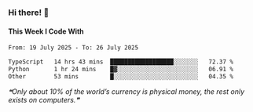 ### Hi there! 👋

#### This Week I Code With
<!--START_SECTION:waka-->

```txt
From: 19 July 2025 - To: 26 July 2025

TypeScript   14 hrs 43 mins  ██████████████████░░░░░░░   72.37 %
Python       1 hr 24 mins    █▓░░░░░░░░░░░░░░░░░░░░░░░   06.91 %
Other        53 mins         █░░░░░░░░░░░░░░░░░░░░░░░░   04.35 %
```

<!--END_SECTION:waka-->

<!--STARTS_HERE_QUOTE_README-->
<i>❝Only about 10% of the world’s currency is physical money, the rest only exists on computers.❞</i>
<!--ENDS_HERE_QUOTE_README-->
